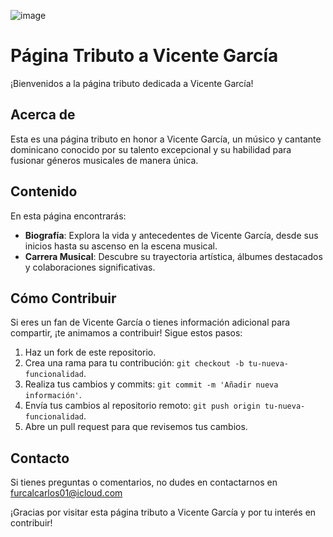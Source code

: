 ![image](https://github.com/carlosgits/curriculum/assets/122765151/fd085d27-bc17-4772-96c4-56d253fd0bde)
# Página Tributo a Vicente García

¡Bienvenidos a la página tributo dedicada a Vicente García!

## Acerca de

Esta es una página tributo en honor a Vicente García, un músico y cantante dominicano conocido por su talento excepcional y su habilidad para fusionar géneros musicales de manera única.

## Contenido

En esta página encontrarás:

- **Biografía**: Explora la vida y antecedentes de Vicente García, desde sus inicios hasta su ascenso en la escena musical.
- **Carrera Musical**: Descubre su trayectoria artística, álbumes destacados y colaboraciones significativas.

## Cómo Contribuir

Si eres un fan de Vicente García o tienes información adicional para compartir, ¡te animamos a contribuir! Sigue estos pasos:

1. Haz un fork de este repositorio.
2. Crea una rama para tu contribución: `git checkout -b tu-nueva-funcionalidad`.
3. Realiza tus cambios y commits: `git commit -m 'Añadir nueva información'`.
4. Envía tus cambios al repositorio remoto: `git push origin tu-nueva-funcionalidad`.
5. Abre un pull request para que revisemos tus cambios.

## Contacto

Si tienes preguntas o comentarios, no dudes en contactarnos en furcalcarlos01@icloud.com

¡Gracias por visitar esta página tributo a Vicente García y por tu interés en contribuir!

